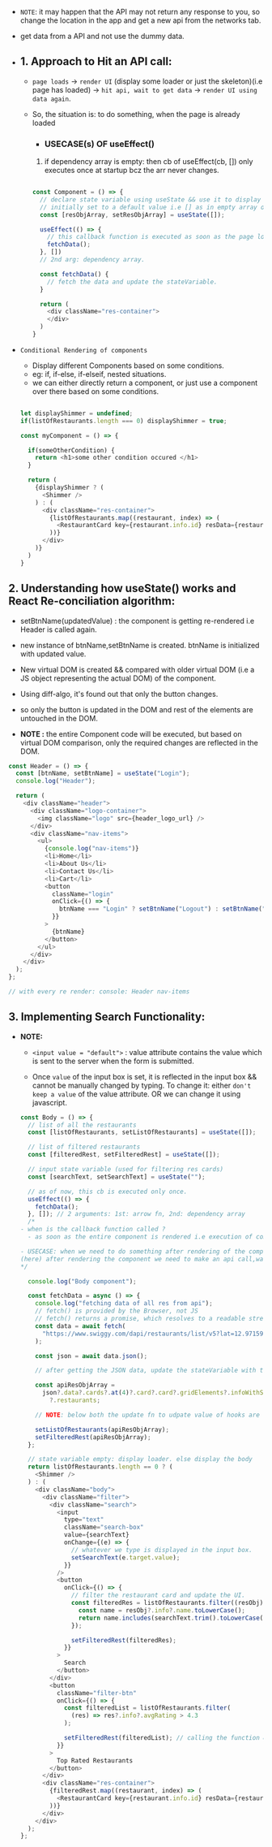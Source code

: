 - `NOTE`: it may happen that the API may not return any response to you, so change the location in the app and get a new api from the networks tab.

- get data from a API and not use the dummy data.

- ## 1. Approach to Hit an API call:

  - `page loads` -> `render UI` (display some loader or just the skeleton)(i.e page has loaded) -> `hit api, wait to get data` -> `render UI using data again`.

  - So, the situation is: to do something, when the page is already loaded

    - ### USECASE(s) OF useEffect()

    1. if dependency array is empty: then cb of useEffect(cb, []) only executes once at startup bcz the arr never changes.

    ```javascript

    const Component = () => {
      // declare state variable using useState && use it to display cards
      // initially set to a default value i.e [] as in empty array of resObjects.
      const [resObjArray, setResObjArray] = useState([]);

      useEffect(() => {
        // this callback function is executed as soon as the page loads for the 1st time.
        fetchData();
      }, [])
      // 2nd arg: dependency array.

      const fetchData() {
        // fetch the data and update the stateVariable.
      }

      return (
        <div className="res-container">
        </div>
      )
    }

    ```

- `Conditional Rendering of components`

  - Display different Components based on some conditions.
  - eg: if, if-else, if-elseif, nested situations.
  - we can either directly return a component, or just use a component over there based on some conditions.

  ```javascript

  let displayShimmer = undefined;
  if(listOfRestaurants.length === 0) displayShimmer = true;

  const myComponent = () => {

    if(someOtherCondition) {
      return <h1>some other condition occured </h1>
    }

    return (
      {displayShimmer ? (
        <Shimmer />
      ) : (
        <div className="res-container">
          {listOfRestaurants.map((restaurant, index) => (
            <RestaurantCard key={restaurant.info.id} resData={restaurant} />
          ))}
        </div>
      )}
    )
  }

  ```

## 2. Understanding how useState() works and React Re-conciliation algorithm:

- setBtnName(updatedValue) : the component is getting re-rendered i.e Header is called again.

- new instance of btnName,setBtnName is created. btnName is initialized with updated value.

- New virtual DOM is created && compared with older virtual DOM (i.e a JS object representing the actual DOM) of the component.

- Using diff-algo, it's found out that only the button changes.

- so only the button is updated in the DOM and rest of the elements are untouched in the DOM.

- **NOTE :** the entire Component code will be executed, but based on virtual DOM comparison, only the required changes are reflected in the DOM.

```javascript
const Header = () => {
  const [btnName, setBtnName] = useState("Login");
  console.log("Header");

  return (
    <div className="header">
      <div className="logo-container">
        <img className="logo" src={header_logo_url} />
      </div>
      <div className="nav-items">
        <ul>
          {console.log("nav-items")}
          <li>Home</li>
          <li>About Us</li>
          <li>Contact Us</li>
          <li>Cart</li>
          <button
            className="login"
            onClick={() => {
              btnName === "Login" ? setBtnName("Logout") : setBtnName("Login");
            }}
          >
            {btnName}
          </button>
        </ul>
      </div>
    </div>
  );
};

// with every re render: console: Header nav-items
```

## 3. Implementing Search Functionality:

- **NOTE:**

  - `<input value = "default">` : value attribute contains the value which is sent to the server when the form is submitted.

  - Once `value` of the input box is set, it is reflected in the input box && cannot be manually changed by typing. To change it: either `don't keep a value` of the value attribute. OR we can change it using javascript.

  ```javascript
  const Body = () => {
    // list of all the restaurants
    const [listOfRestaurants, setListOfRestaurants] = useState([]);

    // list of filtered restaurants
    const [filteredRest, setFilteredRest] = useState([]);

    // input state variable (used for filtering res cards)
    const [searchText, setSearchText] = useState("");

    // as of now, this cb is executed only once.
    useEffect(() => {
      fetchData();
    }, []); // 2 arguments: 1st: arrow fn, 2nd: dependency array
    /* 
  - when is the callback function called ? 
    - as soon as the entire component is rendered i.e execution of component fn, then the cb fn is called.
  
  - USECASE: when we need to do something after rendering of the component, then write it inside useEffect();
  (here) after rendering the component we need to make an api call,wait for response && as soon as we get the response, re render the component with data from api.
  */

    console.log("Body component");

    const fetchData = async () => {
      console.log("fetching data of all res from api");
      // fetch() is provided by the Browser, not JS
      // fetch() returns a promise, which resolves to a readable stream. so convert it to json
      const data = await fetch(
        "https://www.swiggy.com/dapi/restaurants/list/v5?lat=12.9715987&lng=77.5945627&is-seo-homepage-enabled=true&page_type=DESKTOP_WEB_LISTING"
      );

      const json = await data.json();

      // after getting the JSON data, update the stateVariable with this data, then component will automatically re render.

      const apiResObjArray =
        json?.data?.cards?.at(4)?.card?.card?.gridElements?.infoWithStyle
          ?.restaurants;

      // NOTE: below both the update fn to udpate value of hooks are executed in a single re-render only.

      setListOfRestaurants(apiResObjArray);
      setFilteredRest(apiResObjArray);
    };

    // state variable empty: display loader. else display the body
    return listOfRestaurants.length == 0 ? (
      <Shimmer />
    ) : (
      <div className="body">
        <div className="filter">
          <div className="search">
            <input
              type="text"
              className="search-box"
              value={searchText}
              onChange={(e) => {
                // whatever we type is displayed in the input box.
                setSearchText(e.target.value);
              }}
            />
            <button
              onClick={() => {
                // filter the restaurant card and update the UI.
                const filteredRes = listOfRestaurants.filter((resObj) => {
                  const name = resObj?.info?.name.toLowerCase();
                  return name.includes(searchText.trim().toLowerCase());
                });

                setFilteredRest(filteredRes);
              }}
            >
              Search
            </button>
          </div>
          <button
            className="filter-btn"
            onClick={() => {
              const filteredList = listOfRestaurants.filter(
                (res) => res?.info?.avgRating > 4.3
              );

              setFilteredRest(filteredList); // calling the function && pass in the udpated value of the stateful variable. As soon as the variable updates, the UI is re rendered i.e functional component is re called.
            }}
          >
            Top Rated Restaurants
          </button>
        </div>
        <div className="res-container">
          {filteredRest.map((restaurant, index) => (
            <RestaurantCard key={restaurant.info.id} resData={restaurant} />
          ))}
        </div>
      </div>
    );
  };
  ```
